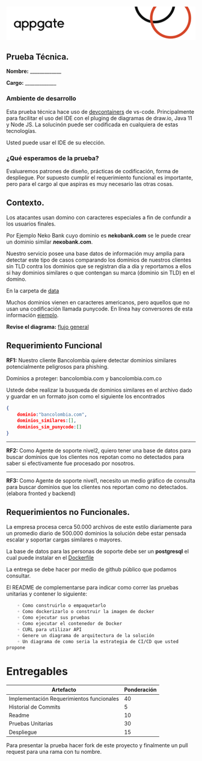 ![Appgate Header](media/header.png)
## Prueba Técnica.

**Nombre:** _____________

**Cargo:**  _____________

### Ambiente de desarrollo

Esta prueba técnica hace uso de [devcontainers](https://code.visualstudio.com/docs/remote/create-dev-container) de vs-code. Principalmente para facilitar el uso del IDE con el pluging de diagramas de draw.io, Java 11 y Node JS. La solucinón puede ser codificada en cualquiera de estas tecnologías.

Usted puede usar el IDE de su elección.

### ¿Qué esperamos de la prueba?

Evaluaremos patrones de diseño, prácticas de codificación, forma de despliegue. Por supuesto cumplir el requerimiento funcional es importante, pero para el cargo al que aspiras es muy necesario las otras cosas.

## Contexto.

Los atacantes usan domino con caracteres especiales a fin de confundir a los usuarios finales.

Por Ejemplo Neko Bank cuyo dominio es **nekobank.com** se le puede crear un dominio similar **лекobank.com**.

Nuestro servicio posee una base datos de información muy amplia para detectar este tipo de casos comparando los dominios de nuestros clientes sin TLD contra los dominios que se registran día a día y reportamos a ellos si hay dominios similares o que contengan su marca (dominio sin TLD) en el domino.

En la carpeta de [data](data/dominios.txt)

Muchos dominios vienen en caracteres americanos, pero aquellos que no usan una codificación llamada punycode. En línea hay conversores de esta información [ejemplo](https://www.punycoder.com/).

**Revise el diagrama:** [flujo general](diagramas/procesoGeneral.drawio)

## Requerimiento Funcional

**RF1:** Nuestro cliente Bancolombia quiere detectar dominios similares potencialmente peligrosos para phishing.

Dominios a proteger:  bancolombia.com y bancolombia.com.co

Ustede debe realizar la busqueda de dominios similares en el archivo dado y guardar en un formato json como el siguiente los encontrados

```json
{
    dominio:"bancolombia.com",
    dominios_similares:[],
    dominios_sim_punycode:[]
}
```

---

**RF2:** Como Agente de soporte nivel2, quiero tener una base de datos para buscar dominios que los clientes nos repotan como no detectados para
saber si efectivamente fue procesado por nosotros.

---

**RF3:** Como Agente de soporte nivel1, necesito un medio gráfico de consulta para buscar dominios que los clientes nos reportan como no detectados.(elabora fronted y backend)

## Requerimientos no Funcionales.

La empresa procesa cerca 50.000 archivos de este estilo diariamente para un promedio diario de 500.000 dominios la solución debe estar pensada escalar y soportar cargas similares o mayores.

La base de datos para las personas de soporte debe ser un **postgresql** el cual puede instalar en el [Dockerfile](.devcontainer/Dockerfile)

La entrega se debe hacer por medio de github público que podamos consultar.

El README de complementarse para indicar como correr las pruebas unitarias y contener lo siguiente:

        ◦ Como construirlo o empaquetarlo
        ◦ Como dockerizarlo o construir la imagen de docker
        ◦ Como ejecutar sus pruebas
        ◦ Como ejecutar el contenedor de Docker
        ◦ CURL para utilizar API
        ◦ Genere un diagrama de arquitectura de la solución 
        ◦ Un diagrama de como seria la estrategia de CI/CD que usted propone

# Entregables

|Artefacto   |Ponderación   |
|---|---|
|Implementación Requerimientos funcionales   |40   |
|Historial de Commits   |5   |
|Readme   |10   |
|Pruebas Unitarias|30|
|Despliegue        |15|

Para presentar la prueba hacer fork de este proyecto y finalmente un pull request para una rama con tu nombre.

